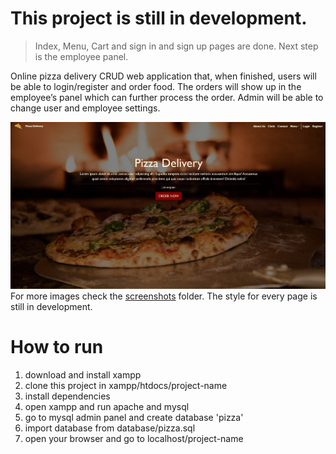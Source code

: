# This project is still in development.
> Index, Menu, Cart and sign in and sign up pages are done. Next step is the employee panel.

Online pizza delivery CRUD web application that, when finished, users will be able to login/register and order food. The orders will show up in the employee’s panel
which can further process the order. Admin will be able to change user and employee settings.

![This is an image](/screenshots/1.hero.jpg)
For more images check the [screenshots](https://github.com/Nikoraii/pizza-delivery/tree/master/screenshots) folder. The style for every page is still in development.

# How to run
1. download and install xampp
2. clone this project in xampp/htdocs/project-name
3. install dependencies
4. open xampp and run apache and mysql
5. go to mysql admin panel and create database 'pizza'
6. import database from database/pizza.sql
7. open your browser and go to localhost/project-name
